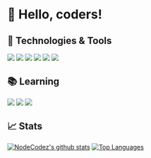 
# 👋 Hello, coders!

## 🔧 Technologies & Tools

![](https://img.shields.io/badge/Code-Python-informational?style=flat&logo=python&logoColor=white&color=db4949)
![](https://img.shields.io/badge/Code-JavaScript-informational?style=flat&logo=javascript&logoColor=white&color=db4949)
![](https://img.shields.io/badge/Code-Html-informational?style=flat&logo=htmlt&logoColor=white&color=db4949)
![](https://img.shields.io/badge/Code-Node.js-informational?style=flat&logo=node.js&logoColor=white&color=db4949)
![](https://img.shields.io/badge/Frameworks-Discord.js-informational?style=flat&logo=discord&logoColor=white&color=db4949)
![](https://img.shields.io/badge/Editor-Visualstudiocode-informational?style=flat&logo=visualstudiocode&logoColor=white&color=db4949)



## 📚 Learning

![](https://img.shields.io/badge/Code-TypeScript-informational?style=flat&logo=typescript&logoColor=white&color=db4949)
![](https://img.shields.io/badge/Code-Java-informational?style=flat&logo=java&logoColor=white&color=db4949)
![](https://img.shields.io/badge/Code-Flutter-informational?style=flat&logo=flutter&logoColor=white&color=db4949)

## 📈 Stats

[![NodeCodez's github stats](https://github-readme-stats.vercel.app/api?username=NodeCodez&count_private=true&show_icons=true&theme=dark&bg_color=242424&line_height=20&title_color=db4949&icon_color=db4949)](https://github.com/anuraghazra/github-readme-stats)
[![Top Languages](https://github-readme-stats.vercel.app/api/top-langs/?username=NodeCodez&theme=dark&langs_count=6&layout=compact&bg_color=242424&title_color=db4949&icon_color=db4949)](https://github.com/anuraghazra/github-readme-stats)
